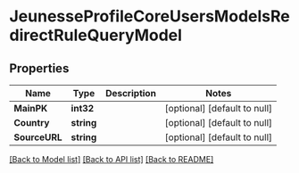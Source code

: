 # JeunesseProfileCoreUsersModelsRedirectRuleQueryModel

## Properties
Name | Type | Description | Notes
------------ | ------------- | ------------- | -------------
**MainPK** | **int32** |  | [optional] [default to null]
**Country** | **string** |  | [optional] [default to null]
**SourceURL** | **string** |  | [optional] [default to null]

[[Back to Model list]](../README.md#documentation-for-models) [[Back to API list]](../README.md#documentation-for-api-endpoints) [[Back to README]](../README.md)


